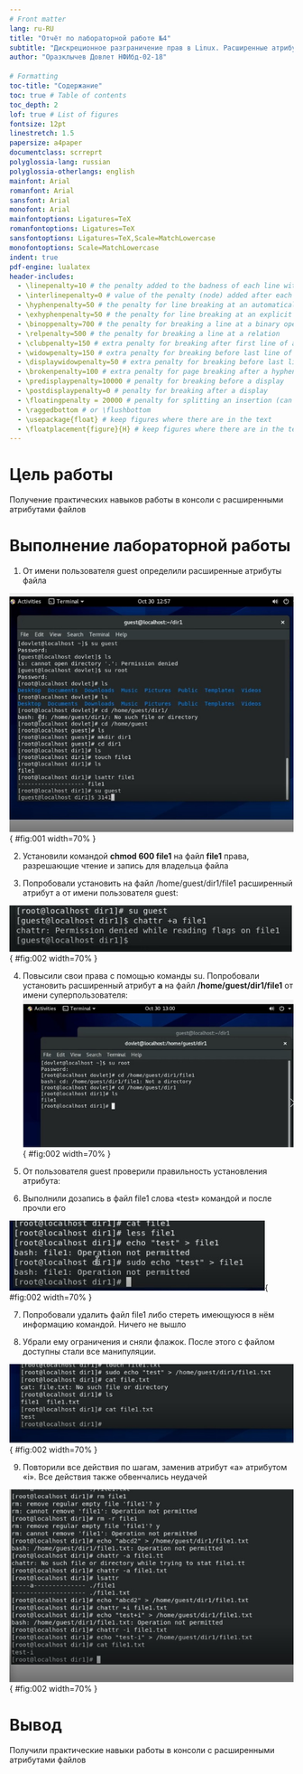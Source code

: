 ```yaml
---
# Front matter
lang: ru-RU
title: "Отчёт по лабораторной работе №4"
subtitle: "Дискреционное разграничение прав в Linux. Расширенные атрибуты"
author: "Оразклычев Довлет НФИбд-02-18"

# Formatting
toc-title: "Содержание"
toc: true # Table of contents
toc_depth: 2
lof: true # List of figures
fontsize: 12pt
linestretch: 1.5
papersize: a4paper
documentclass: scrreprt
polyglossia-lang: russian
polyglossia-otherlangs: english
mainfont: Arial
romanfont: Arial
sansfont: Arial
monofont: Arial
mainfontoptions: Ligatures=TeX
romanfontoptions: Ligatures=TeX
sansfontoptions: Ligatures=TeX,Scale=MatchLowercase
monofontoptions: Scale=MatchLowercase
indent: true
pdf-engine: lualatex
header-includes:
  - \linepenalty=10 # the penalty added to the badness of each line within a paragraph (no associated penalty node) Increasing the value makes tex try to have fewer lines in the paragraph.
  - \interlinepenalty=0 # value of the penalty (node) added after each line of a paragraph.
  - \hyphenpenalty=50 # the penalty for line breaking at an automatically inserted hyphen
  - \exhyphenpenalty=50 # the penalty for line breaking at an explicit hyphen
  - \binoppenalty=700 # the penalty for breaking a line at a binary operator
  - \relpenalty=500 # the penalty for breaking a line at a relation
  - \clubpenalty=150 # extra penalty for breaking after first line of a paragraph
  - \widowpenalty=150 # extra penalty for breaking before last line of a paragraph
  - \displaywidowpenalty=50 # extra penalty for breaking before last line before a display math
  - \brokenpenalty=100 # extra penalty for page breaking after a hyphenated line
  - \predisplaypenalty=10000 # penalty for breaking before a display
  - \postdisplaypenalty=0 # penalty for breaking after a display
  - \floatingpenalty = 20000 # penalty for splitting an insertion (can only be split footnote in standard LaTeX)
  - \raggedbottom # or \flushbottom
  - \usepackage{float} # keep figures where there are in the text
  - \floatplacement{figure}{H} # keep figures where there are in the text
---
```


# Цель работы

Получение практических навыков работы в консоли с расширенными
атрибутами файлов

# Выполнение лабораторной работы

1.	От имени пользователя guest определили расширенные атрибуты файла

![Определение расширенные атрибуты файла](image/1.jpg){ #fig:001 width=70% }

2.	Установили командой **chmod 600 file1** на файл **file1** права, разрешающие чтение и запись для владельца файла

3.	Попробовали установить на файл /home/guest/dir1/file1 расширенный атрибут a от имени пользователя guest:

![Установка расширенного аттрибута](image/2.jpg){ #fig:002 width=70% }

4.	Повысили свои права с помощью команды su. Попробовали установить расширенный атрибут **a** на файл **/home/guest/dir1/file1** от имени суперпользователя:
![Переход в режим суперпользователя](image/3.jpg){ #fig:002 width=70% }

5.	От пользователя guest проверили правильность установления атрибута:

6. Выполнили дозапись в файл file1 слова «test» командой и после прочли его

![Попытка записи](image/4.jpg){ #fig:002 width=70% }

7.	Попробовали удалить файл file1 либо стереть имеющуюся в нём информацию командой. Ничего не вышло

8.	Убрали ему ограничения и сняли флажок. После этого с файлом доступны стали все манипуляции.

![Попытка записи без ограничений](image/5.jpg){ #fig:002 width=70% }
 
9.	Повторили все действия по шагам, заменив атрибут «a» атрибутом «i». Все действия также обвенчались неудачей

![Попытка записи с аттрибутом +i](image/6.jpg){ #fig:002 width=70% }

# Вывод

Получили практические навыки работы в консоли с расширенными
атрибутами файлов
